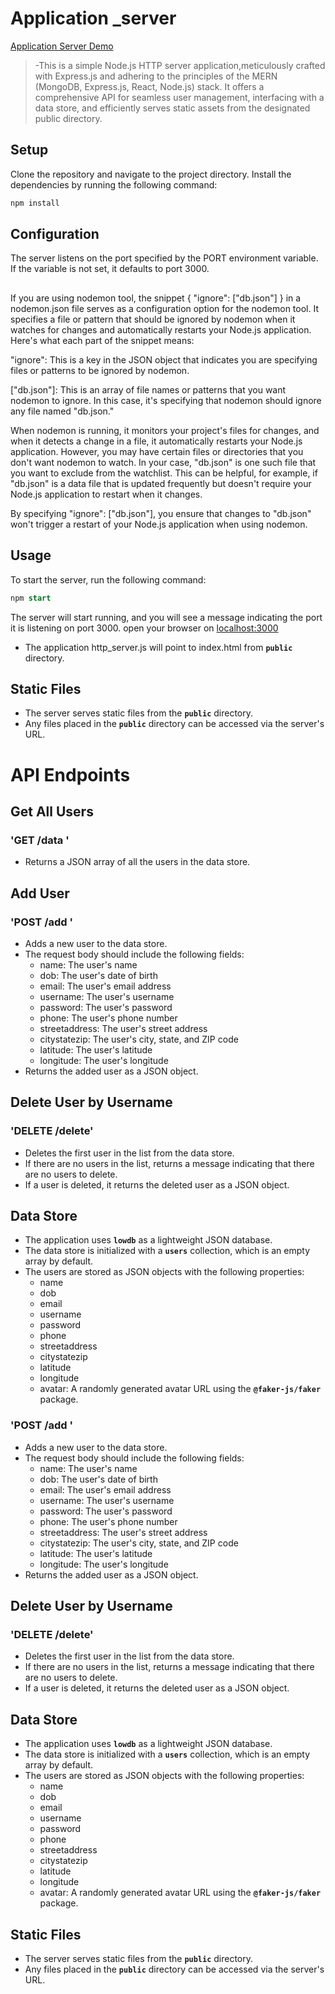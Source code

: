 <!-- @format -->

# Application \_server

<a href="https://simple-data-application-server.onrender.com" target="_blank"/>Application Server Demo</a>

>-This is a simple Node.js HTTP server application,meticulously crafted with Express.js and adhering to the principles of the MERN (MongoDB, Express.js, React, Node.js) stack. It offers a comprehensive API for seamless user management, interfacing with a data store, and efficiently serves static assets from the designated public directory.

## Setup

Clone the repository and navigate to the project directory.
Install the dependencies by running the following command:

```javaScript
npm install
```

## Configuration

The server listens on the port specified by the PORT environment variable. If the variable is not set, it defaults to port 3000.

##

If you are using nodemon tool, the snippet { "ignore": ["db.json"] } in a nodemon.json file serves as a configuration option for the nodemon tool. It specifies a file or pattern that should be ignored by nodemon when it watches for changes and automatically restarts your Node.js application.
Here's what each part of the snippet means:

"ignore": This is a key in the JSON object that indicates you are specifying files or patterns to be ignored by nodemon.

["db.json"]: This is an array of file names or patterns that you want nodemon to ignore. In this case, it's specifying that nodemon should ignore any file named "db.json."

When nodemon is running, it monitors your project's files for changes, and when it detects a change in a file, it automatically restarts your Node.js application. However, you may have certain files or directories that you don't want nodemon to watch. In your case, "db.json" is one such file that you want to exclude from the watchlist. This can be helpful, for example, if "db.json" is a data file that is updated frequently but doesn't require your Node.js application to restart when it changes.

By specifying "ignore": ["db.json"], you ensure that changes to "db.json" won't trigger a restart of your Node.js application when using nodemon.

## Usage

To start the server, run the following command:

```sql
npm start
```

The server will start running, and you will see a message indicating the port it is listening on port 3000.
open your browser on
[localhost:3000](http://localhost:3000/)

- The application http_server.js will point to index.html from **`public`** directory.

## Static Files

- The server serves static files from the **`public`** directory.
- Any files placed in the **`public`** directory can be accessed via the server's URL.

# API Endpoints

## Get All Users

### 'GET /data '

- Returns a JSON array of all the users in the data store.

## Add User

### 'POST /add '

- Adds a new user to the data store.
- The request body should include the following fields:
  - name: The user's name
  - dob: The user's date of birth
  - email: The user's email address
  - username: The user's username
  - password: The user's password
  - phone: The user's phone number
  - streetaddress: The user's street address
  - citystatezip: The user's city, state, and ZIP code
  - latitude: The user's latitude
  - longitude: The user's longitude
- Returns the added user as a JSON object.

## Delete User by Username

### 'DELETE /delete'

- Deletes the first user in the list from the data store.
- If there are no users in the list, returns a message indicating that there are no users to delete.
- If a user is deleted, it returns the deleted user as a JSON object.

## Data Store

- The application uses **`lowdb`** as a lightweight JSON database.
- The data store is initialized with a **`users`** collection, which is an empty array by default.
- The users are stored as JSON objects with the following properties:
  - name
  - dob
  - email
  - username
  - password
  - phone
  - streetaddress
  - citystatezip
  - latitude
  - longitude
  - avatar: A randomly generated avatar URL using the **`@faker-js/faker`** package.

### 'POST /add '

- Adds a new user to the data store.
- The request body should include the following fields:
  - name: The user's name
  - dob: The user's date of birth
  - email: The user's email address
  - username: The user's username
  - password: The user's password
  - phone: The user's phone number
  - streetaddress: The user's street address
  - citystatezip: The user's city, state, and ZIP code
  - latitude: The user's latitude
  - longitude: The user's longitude
- Returns the added user as a JSON object.

## Delete User by Username

### 'DELETE /delete'

- Deletes the first user in the list from the data store.
- If there are no users in the list, returns a message indicating that there are no users to delete.
- If a user is deleted, it returns the deleted user as a JSON object.

## Data Store

- The application uses **`lowdb`** as a lightweight JSON database.
- The data store is initialized with a **`users`** collection, which is an empty array by default.
- The users are stored as JSON objects with the following properties:
  - name
  - dob
  - email
  - username
  - password
  - phone
  - streetaddress
  - citystatezip
  - latitude
  - longitude
  - avatar: A randomly generated avatar URL using the **`@faker-js/faker`** package.

## Static Files

- The server serves static files from the **`public`** directory.
- Any files placed in the **`public`** directory can be accessed via the server's URL.

